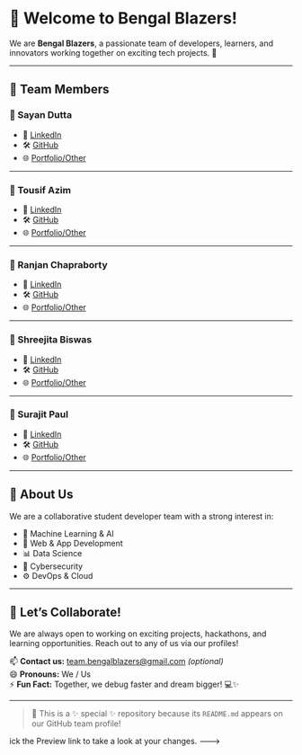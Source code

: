 # 👋 Welcome to Bengal Blazers!

We are **Bengal Blazers**, a passionate team of developers, learners, and innovators working together on exciting tech projects. 🚀

---

## 👥 Team Members

### 🔹 Sayan Dutta
- 💼 [LinkedIn](https://www.linkedin.com/in/sayandutta8653128442/)
- 🛠️ [GitHub](https://github.com/sayandutta2001)
- 🌐 [Portfolio/Other](#)

---

### 🔹 Tousif Azim
- 💼 [LinkedIn](https://www.linkedin.com/in/tousif-azim-533313279/)
- 🛠️ [GitHub](https://github.com/Tousif18)
- 🌐 [Portfolio/Other](#)

---

### 🔹 Ranjan Chapraborty
- 💼 [LinkedIn](https://www.linkedin.com/in/ranjan-chakraborty-473621315/)
- 🛠️ [GitHub](https://github.com/ds-with-ranjan)
- 🌐 [Portfolio/Other](#)

---

### 🔹 Shreejita Biswas
- 💼 [LinkedIn](https://www.linkedin.com/in/shreejita-biswas-52230833a/)
- 🛠️ [GitHub](https://github.com/Shreejita-Biswas)
- 🌐 [Portfolio/Other](#)

---

### 🔹 Surajit Paul
- 💼 [LinkedIn](https://www.linkedin.com/in/psurajit/)
- 🛠️ [GitHub](https://github.com/Surajit906)
- 🌐 [Portfolio/Other](#)

---

## 🌟 About Us

We are a collaborative student developer team with a strong interest in:
- 👀 Machine Learning & AI
- 🌱 Web & App Development
- 📊 Data Science
- 🔐 Cybersecurity
- ⚙️ DevOps & Cloud

---

## 🤝 Let’s Collaborate!

We are always open to working on exciting projects, hackathons, and learning opportunities. Reach out to any of us via our profiles!

📫 **Contact us:** team.bengalblazers@gmail.com *(optional)*  
😄 **Pronouns:** We / Us  
⚡ **Fun Fact:** Together, we debug faster and dream bigger! 💻✨

---

> 📝 This is a ✨ special ✨ repository because its `README.md` appears on our GitHub team profile!

<!--- Feel free to update links and add more team members or sections as needed. -->
ick the Preview link to take a look at your changes.
--->
